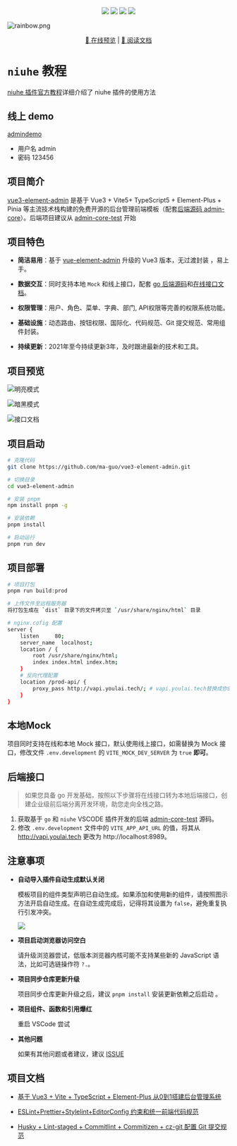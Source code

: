<div align="center">
    <img src="https://img.shields.io/badge/Vue-3.4.21-brightgreen.svg"/>
    <img src="https://img.shields.io/badge/Vite-5.2.8-green.svg"/>
    <img src="https://img.shields.io/badge/Element Plus-2.7.0-blue.svg"/>
    <img src="https://img.shields.io/badge/license-MIT-green.svg"/>
</div>

![](https://foruda.gitee.com/images/1708618984641188532/a7cca095_716974.png "rainbow.png")

<div align="center">
  <a target="_blank" href="http://admindemo.zuxing.net/">👀 在线预览</a> |  <a target="_blank" href="http://niuhe.zuxing.net/chapter5/index.html">📖 阅读文档</a>
</div>

# `niuhe` 教程
[niuhe 插件官方教程](http://niuhe.zuxing.net/)详细介绍了 niuhe 插件的使用方法

## 线上 demo
[admindemo](http://admindemo.zuxing.net/)
- 用户名 admin
- 密码 123456

## 项目简介

[vue3-element-admin](https://github.com/ma-guo/vue3-element-admin) 是基于 Vue3 + Vite5+ TypeScript5 + Element-Plus + Pinia 等主流技术栈构建的免费开源的后台管理前端模板（配套[后端源码 admin-core](https://github.com/ma-guo/admin-core/)）。后端项目建议从 [admin-core-test](https://github.com/ma-guo/admin-core-test) 开始


## 项目特色

- **简洁易用**：基于 [vue-element-admin](https://gitee.com/panjiachen/vue-element-admin) 升级的 Vue3 版本，无过渡封装 ，易上手。

- **数据交互**：同时支持本地 `Mock` 和线上接口，配套 [go 后端源码](https://github.com/ma-guo/admin-core/)和[在线接口文档](https://github.com/ma-guo/admin-core-niuhe/tree/main/niuhe)。

- **权限管理**：用户、角色、菜单、字典、部门, API权限等完善的权限系统功能。

- **基础设施**：动态路由、按钮权限、国际化、代码规范、Git 提交规范、常用组件封装。

- **持续更新**：2021年至今持续更新3年，及时跟进最新的技术和工具。



## 项目预览

![明亮模式](https://foruda.gitee.com/images/1709651876583793739/0ba1ee1c_716974.png)

![暗黑模式](https://foruda.gitee.com/images/1709651875494206224/2a2b0b53_716974.png)

![接口文档](https://foruda.gitee.com/images/1687755822857820115/96054330_716974.png)


## 项目启动

```bash
# 克隆代码
git clone https://github.com/ma-guo/vue3-element-admin.git

# 切换目录
cd vue3-element-admin

# 安装 pnpm
npm install pnpm -g

# 安装依赖
pnpm install

# 启动运行
pnpm run dev
```



## 项目部署

```bash
# 项目打包
pnpm run build:prod

# 上传文件至远程服务器
将打包生成在 `dist` 目录下的文件拷贝至 `/usr/share/nginx/html` 目录

# nginx.cofig 配置
server {
	listen     80;
	server_name  localhost;
	location / {
		root /usr/share/nginx/html;
		index index.html index.htm;
	}
	# 反向代理配置
	location /prod-api/ {
		proxy_pass http://vapi.youlai.tech/; # vapi.youlai.tech替换成你的后端API地址
	}
}
```

## 本地Mock

项目同时支持在线和本地 Mock 接口，默认使用线上接口，如需替换为 Mock 接口，修改文件 `.env.development` 的 `VITE_MOCK_DEV_SERVER` 为  `true` **即可**。

## 后端接口

> 如果您具备 go 开发基础，按照以下步骤将在线接口转为本地后端接口，创建企业级前后端分离开发环境，助您走向全栈之路。

1. 获取基于 `go` 和 `niuhe` VSCODE 插件开发的后端 [admin-core-test](https://github.com/ma-guo/admin-core-test) 源码。
2. 修改 `.env.development` 文件中的 `VITE_APP_API_URL` 的值，将其从 http://vapi.youlai.tech 更改为 http://localhost:8989。


## 注意事项

- **自动导入插件自动生成默认关闭**

  模板项目的组件类型声明已自动生成。如果添加和使用新的组件，请按照图示方法开启自动生成。在自动生成完成后，记得将其设置为 `false`，避免重复执行引发冲突。

  ![](https://foruda.gitee.com/images/1687755823137387608/412ea803_716974.png)

- **项目启动浏览器访问空白**

  请升级浏览器尝试，低版本浏览器内核可能不支持某些新的 JavaScript 语法，比如可选链操作符 `?.`。

- **项目同步仓库更新升级**

  项目同步仓库更新升级之后，建议 `pnpm install` 安装更新依赖之后启动 。

- **项目组件、函数和引用爆红**

	重启 VSCode 尝试

- **其他问题**

  如果有其他问题或者建议，建议 [ISSUE](https://github.com/ma-guo/vue3-element-admin/issues/new)



## 项目文档

- [基于 Vue3 + Vite + TypeScript + Element-Plus 从0到1搭建后台管理系统](https://blog.csdn.net/u013737132/article/details/130191394)

- [ESLint+Prettier+Stylelint+EditorConfig 约束和统一前端代码规范](https://blog.csdn.net/u013737132/article/details/130190788)
- [Husky + Lint-staged + Commitlint + Commitizen + cz-git 配置 Git 提交规范](https://blog.csdn.net/u013737132/article/details/130191363)

